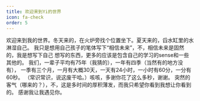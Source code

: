 ```yaml
---
title: 欢迎来到Yi的世界
icon: fa-check
order: 5
---
```

   欢迎来到我的世界。冬天来的，在火炉旁找个位置坐下。夏天来的，舀水缸里的水淋湿自己。
我只是想用自己孩子的笔体写下“相信未来”，不，相信未来是固然的，我是想写下自己
想写的东西，更多的应该是包含自己的学习的sense和一些其他的。 
我们，一辈子平均有75年（我猜的），一年有四季（当然有的地方没有），
一季有三个月，一月有大概30天，一天有24小时，一小时有60分，一分有60秒。
（常识常识，说这废干哈。）咳咳，多谢你花了这么多秒，谢谢。
突然的客气（哪来的？），不，这是多时间的厚积薄发，而我只希望你看到我想让你看到的。
感谢我让我遇见你。
